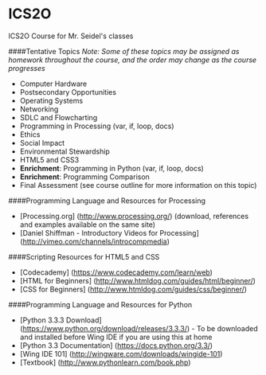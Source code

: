 ICS2O
=====

ICS2O Course for Mr. Seidel's classes

####Tentative Topics
_Note: Some of these topics may be assigned as homework throughout the course, and the order may change as the course progresses_

* Computer Hardware
* Postsecondary Opportunities
* Operating Systems
* Networking
* SDLC and Flowcharting
* Programming in Processing (var, if, loop, docs)
* Ethics
* Social Impact
* Environmental Stewardship
* HTML5 and CSS3
* **Enrichment**: Programming in Python (var, if, loop, docs)
* **Enrichment**: Programming Comparison
* Final Assessment (see course outline for more information on this topic)

####Programming Language and Resources for Processing
* [Processing.org] (http://www.processing.org/) (download, references and examples available on the same site)
* [Daniel Shiffman - Introductory Videos for Processing] (http://vimeo.com/channels/introcompmedia)

####Scripting Resources for HTML5 and CSS
* [Codecademy] (https://www.codecademy.com/learn/web)
* [HTML for Beginners] (http://www.htmldog.com/guides/html/beginner/)
* [CSS for Beginners] (http://www.htmldog.com/guides/css/beginner/)

####Programming Language and Resources for Python
* [Python 3.3.3 Download] (https://www.python.org/download/releases/3.3.3/) - To be downloaded and installed before Wing IDE if you are using this at home
* [Python 3.3 Documentation] (https://docs.python.org/3.3/)
* [Wing IDE 101] (http://wingware.com/downloads/wingide-101)
* [Textbook] (http://www.pythonlearn.com/book.php)
 

